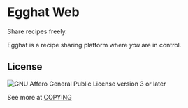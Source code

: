 # Egghat Web

Share recipes freely.

Egghat is a recipe sharing platform where *you* are in control.

## License

![GNU Affero General Public License version 3 or later](https://www.gnu.org/graphics/agplv3-with-text-162x68.png)

See more at [COPYING](COPYING)
